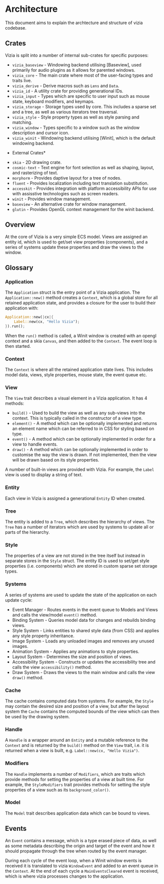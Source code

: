 # Architecture

This document aims to explain the archtecture and structure of vizia codebase.

## Crates

Vizia is split into a number of internal sub-crates for specific purposes:
- `vizia_baseview` - Windowing backend utilising [Baseview], used primarily for audio plugins as it allows for parented windows.
- `vizia_core` - The main crate where most of the user-facing types and traits live.
- `vizia_derive` - Derive macros such as `Lens` and `Data`.
- `vizia_id` - A utility crate for providing generational IDs.
- `vizia_input` - Types which are specific to user input such as mouse state, keyboard modifiers, and keymaps.
- `vizia_storage` - Storage types used by core. This includes a sparse set and a tree, as well as various iterators tree traversal.
- `vizia_style` - Style property types as well as style parsing and matching.
- `vizia_window` -  Types specific to a window such as the window description and cursor icon.
- `vizia_winit` - Windowing backend utilising [Winit], which is the default windowing backend.

* External Crates*
- `skia` - 2D drawing crate.
- `cosmic-text` - Text engine for font selection as well as shaping, layout, and rasterizing of text.
- `morphorm` - Provides daptive layout for a tree of nodes.
- `fluent` - Provides localization including text translation substitution.
- `accesskit` - Provides integration with platform accessibility APIs for use with assisstive technologies such as screen readers.
- `winit` - Provides window management.
- `baseview` - An alternative crate for window management.
- `glutin` - Provides OpenGL context management for the winit backend.

## Overview
At the core of Vizia is a very simple ECS model. Views are assigned an entity id, which is used to get/set view properties (components), and a series of systems update these properties and draw the views to the window.


## Glossary

### Application
The `Application` struct is the entry point of a Vizia application. The `Application::new()` method creates a `Context`, which is a global store for all retained application state, and provides a closure for the user to build their application with:

```rust
Application::new(|cx|{
    Label::new(cx, "Hello Vizia");
}).run();
```
When the `run()` method is called, a Winit window is created with an opengl context and a skia `Canvas`, and then added to the `Context`. The event loop is then started. 

### Context
The `Context` is where all the retained application state lives. This includes model data, views, style properties, mouse state, the event queue etc.

### View
The `View` trait describes a visual element in a Vizia application. It has 4 methods:
- `build()` - Used to build the view as well as any sub-views into the context. This is typically called in the constructor of a view type. 
- `element()` - A method which can be optionally implemented and returns an element name which can be referred to in CSS for styling based on type.
- `event()` - A method which can be optionally implemented in order for a view to handle events.
- `draw()` - A method which can be optionally implemented in order to customise the way the view is drawn. If not implemented, then the view will be drawn based on its style properties.

A number of built-in views are provided with Vizia. For example, the `Label` view is used to display a string of text. 

### Entity
Each view in Vizia is assigned a generational `Entity` ID when created.

### Tree
The entity is added to a `Tree`, which describes the hierarchy of views. The `Tree` has a number of iterators which are used by systems to update all or parts of the hierarchy.

### Style
The properties of a view are not stored in the tree itself but instead in separate stores in the `Style` struct. The entity ID is used to set/get style properties (i.e. components) which are stored in custom sparse set storage types.

### Systems
A series of systems are used to update the state of the application on each update cycle:
- Event Manager - Routes events in the event queue to Models and Views and calls the view/model `event()` method.
- Binding System - Queries model data for changes and rebuilds binding views.
- Style System - Links entities to shared style data (from CSS) and applies any style property inheritance.
- Image System - Loads any unloaded images and removes any unused images.
- Animation System - Applies any animations to style properties.
- Layout System - Determines the size and position of views.
- Accessibility System - Constructs or updates the accessibility tree and calls the view `accessibility()` method.
- Draw System - Draws the views to the main window and calls the view `draw()` method.

### Cache
The cache contains computed data from systems. For example, the `Style` may contain the desired size and position of a view, but after the layout system the `Cache` contains the computed bounds of the view which can then be used by the drawing system.

### Handle
A `Handle` is a wrapper around an `Entity` and a mutable reference to the `Context` and is returned by the `build()` method on the `View` trait, i.e. it is returned when a view is built, e.g. `Label::new(cx, "Hello Vizia")`.

### Modifiers
The `Handle` implements a number of `Modifiers`, which are traits which provide methods for setting the properties of a view at built time. For example, the `StyleModifiers` trait provides methods for setting the style properties of a view such as its `background_color()`.

### Model
The `Model` trait describes application data which can be bound to views. 

## Events
An `Event` contains a message, which is a type erased piece of data, as well as some metadata describing the origin and target of the event and how it should propagate through the tree when routed by the event manager.

During each cycle of the event loop, when a Winit window events is received it is translated to vizia `WindowEvent` and added to an event queue in the `Context`. At the end of each cycle a `MainEventsCleared` event is received, which is where vizia processes changes to the application.



